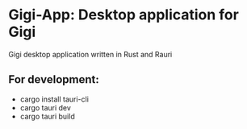 # Gigi-App: Desktop application for Gigi
Gigi desktop application written in Rust and Rauri

## For development:

- cargo install tauri-cli
- cargo tauri dev
- cargo tauri build
